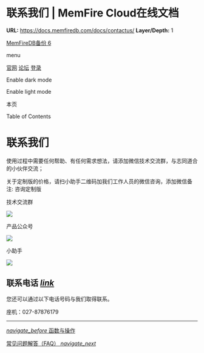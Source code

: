 # 联系我们 | MemFire Cloud在线文档

**URL:** https://docs.memfiredb.com/docs/contactus/
**Layer/Depth:** 1

[MemFireDB备份 6](/)

menu

[官网](https://memfiredb.com/)
[论坛](https://community.memfiredb.com/)
[登录](https://cloud.memfiredb.com/auth/login)

Enable dark mode

Enable light mode

本页

Table of Contents

# 联系我们

使用过程中需要任何帮助、有任何需求想法，请添加微信技术交流群，与志同道合的小伙伴交流；

关于定制版的价格，请扫小助手二维码加我们工作人员的微信咨询，添加微信备注: 咨询定制版

技术交流群

![](../img/群永久码200.png)

产品公众号

![](../img/公众号艺术二维码.png)

小助手

![](../img/企业微信.png)

## 联系电话 [*link*](#%e8%81%94%e7%b3%bb%e7%94%b5%e8%af%9d)

您还可以通过以下电话号码与我们取得联系。

座机：027-87876179

---

[*navigate\_before* 函数与操作](/docs/db/guides/functions-and-operations/)

[常见问题解答（FAQ） *navigate\_next*](/docs/frequently-asked-questions/)